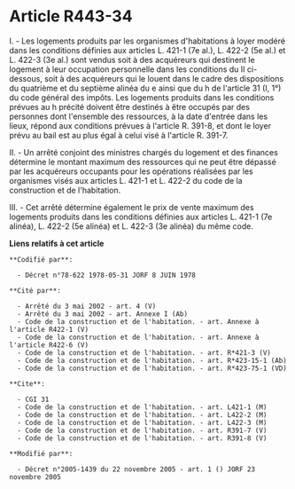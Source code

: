 # Article R443-34

I. - Les logements produits par les organismes d'habitations à loyer modéré dans les conditions définies aux articles L.
421-1 (7e al.), L. 422-2 (5e al.) et L. 422-3 (3e al.) sont vendus soit à des acquéreurs qui destinent le logement à leur
occupation personnelle dans les conditions du II ci-dessous, soit à des acquéreurs qui le louent dans le cadre des
dispositions du quatrième et du septième alinéa du e ainsi que du h de l'article 31 (I, 1°) du code général des impôts. Les
logements produits dans les conditions prévues au h précité doivent être destinés à être occupés par des personnes dont
l'ensemble des ressources, à la date d'entrée dans les lieux, répond aux conditions prévues à l'article R. 391-8, et dont le
loyer prévu au bail est au plus égal à celui visé à l'article R. 391-7.

II. - Un arrêté conjoint des ministres chargés du logement et des finances détermine le montant maximum des ressources qui ne
peut être dépassé par les acquéreurs occupants pour les opérations réalisées par les organismes visés aux articles L. 421-1
et L. 422-2 du code de la construction et de l'habitation.

III. - Cet arrêté détermine également le prix de vente maximum des logements produits dans les conditions définies aux
articles L. 421-1 (7e alinéa), L. 422-2 (5e alinéa) et L. 422-3 (3e alinéa) du même code.

**Liens relatifs à cet article**

	**Codifié par**:

	  - Décret n°78-622 1978-05-31 JORF 8 JUIN 1978

	**Cité par**:

	  - Arrêté du 3 mai 2002 - art. 4 (V)
	  - Arrêté du 3 mai 2002 - art. Annexe I (Ab)
	  - Code de la construction et de l'habitation. - art. Annexe à l'article R422-1 (V)
	  - Code de la construction et de l'habitation. - art. Annexe à l'article R422-6 (V)
	  - Code de la construction et de l'habitation. - art. R*421-3 (V)
	  - Code de la construction et de l'habitation. - art. R*423-15-1 (Ab)
	  - Code de la construction et de l'habitation. - art. R*423-75-1 (VD)

	**Cite**:

	  - CGI 31
	  - Code de la construction et de l'habitation. - art. L421-1 (M)
	  - Code de la construction et de l'habitation. - art. L422-2 (M)
	  - Code de la construction et de l'habitation. - art. L422-3 (M)
	  - Code de la construction et de l'habitation. - art. R391-7 (V)
	  - Code de la construction et de l'habitation. - art. R391-8 (V)

	**Modifié par**:

	  - Décret n°2005-1439 du 22 novembre 2005 - art. 1 () JORF 23 novembre 2005
